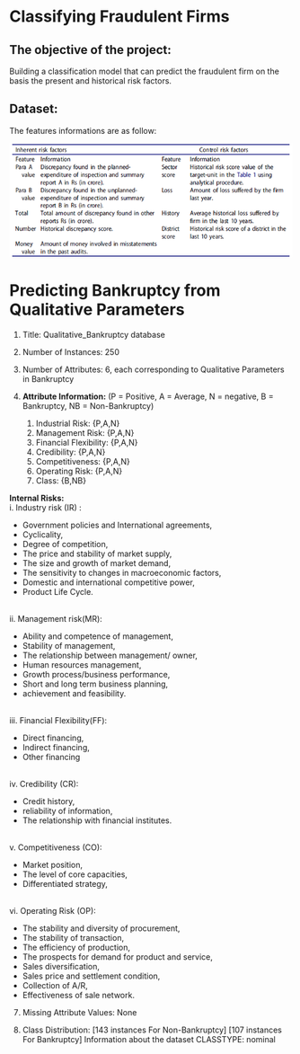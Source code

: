 # Classifying Fraudulent Firms

## The objective of the project: 
Building a classification model that can predict the fraudulent firm on the basis the present and historical risk factors. 

## Dataset:
The features informations are as follow:


![features](https://github.com/saeidesm/fraud_audit/blob/main/Fraudulent%20Firms%20Classification/Table_1_Features.png)


# Predicting Bankruptcy from Qualitative Parameters

1. Title: Qualitative_Bankruptcy database
 
4. Number of Instances: 250 
 
5. Number of Attributes: 6, each corresponding to Qualitative Parameters in Bankruptcy
 
6. **Attribute Information:** (P = Positive, A = Average, N = negative, B = Bankruptcy, NB = Non-Bankruptcy)
 
     1. Industrial Risk: {P,A,N}
     2. Management Risk: {P,A,N}
     3. Financial Flexibility: {P,A,N}
     4. Credibility: {P,A,N}
     5. Competitiveness: {P,A,N}
     6. Operating Risk: {P,A,N}
     7. Class: {B,NB}

  **Internal Risks:**
<br>i. Industry risk (IR) : 
* Government policies and International agreements, 
* Cyclicality, 
* Degree of competition,				
* The price and stability of market supply,
* The size and growth of market demand,	
* The sensitivity to changes in macroeconomic factors,
* Domestic and international competitive power, 
* Product Life Cycle.
	
<br>ii. Management risk(MR): 
* Ability and competence of management, 
* Stability of management,
* The relationship between management/ owner, 
* Human resources management, 
* Growth process/business performance, 
* Short and long term business planning, 
* achievement and feasibility. 
	
<br>iii. Financial Flexibility(FF): 
* Direct financing, 
* Indirect financing, 
* Other financing 
	
<br>iv. Credibility (CR):  
* Credit history,  
* reliability of information, 
* The relationship with financial institutes.
	
<br>v. Competitiveness (CO):  
* Market position, 
* The level of core capacities, 
* Differentiated strategy, 
	
<br>vi. Operating Risk (OP):  
* The stability and diversity of procurement, 
* The stability of transaction, 
* The efficiency of production, 
* The prospects for demand for product and service, 
* Sales diversification,
* Sales price and settlement condition, 
* Collection of A/R,
* Effectiveness of sale network.
 
7. Missing Attribute Values: None
 
8. Class Distribution: [143 instances For Non-Bankruptcy] [107 instances For Bankruptcy]
        Information about the dataset
  	CLASSTYPE: nominal
